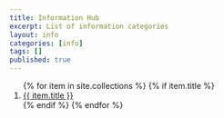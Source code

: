 ```yaml
---
title: Information Hub
excerpt: List of information categories
layout: info
categories: [info]
tags: []
published: true
---
```


<ol>
{% for item in site.collections %}
    {% if item.title %}
        <li>
            <a href="/info/{{ item.label }}">{{ item.title }}</a>
        </li>
    {% endif %}
{% endfor %}
</ol>
